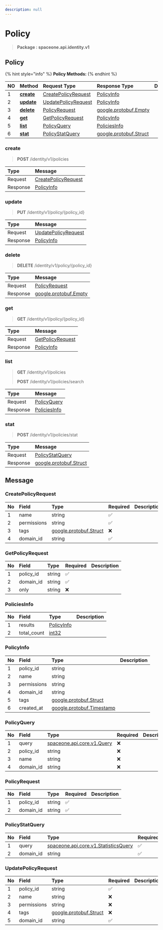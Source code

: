 ```yaml
---
description: null
---
```


# Policy

> **Package : spaceone.api.identity.v1**

## Policy

{% hint style="info" %}
**Policy Methods:**
{% endhint %}

| NO | Method | Request Type | Response Type | Description |
| :--- | :--- | :--- | :--- | :--- |
| 1 | [**create**](policy.md#create) | [CreatePolicyRequest](policy.md#createpolicyrequest) | [PolicyInfo](policy.md#policyinfo) |  |
| 2 | [**update**](policy.md#update) | [UpdatePolicyRequest](policy.md#updatepolicyrequest) | [PolicyInfo](policy.md#policyinfo) |  |
| 3 | [**delete**](policy.md#delete) | [PolicyRequest](policy.md#policyrequest) | [google.protobuf.Empty](https://github.com/protocolbuffers/protobuf/blob/master/src/google/protobuf/empty.proto) |  |
| 4 | [**get**](policy.md#get) | [GetPolicyRequest](policy.md#getpolicyrequest) | [PolicyInfo](policy.md#policyinfo) |  |
| 5 | [**list**](policy.md#list) | [PolicyQuery](policy.md#policyquery) | [PoliciesInfo](policy.md#policiesinfo) |  |
| 6 | [**stat**](policy.md#stat) | [PolicyStatQuery](policy.md#policystatquery) | [google.protobuf.Struct](https://github.com/protocolbuffers/protobuf/blob/master/src/google/protobuf/struct.proto) |  |

### create

> **POST** /identity/v1/policies

| Type | Message |
| :--- | :--- |
| Request | [CreatePolicyRequest](policy.md#createpolicyrequest) |
| Response | [PolicyInfo](policy.md#policyinfo) |

### update

> **PUT** /identity/v1/policy/{policy\_id}

| Type | Message |
| :--- | :--- |
| Request | [UpdatePolicyRequest](policy.md#updatepolicyrequest) |
| Response | [PolicyInfo](policy.md#policyinfo) |

### delete

> **DELETE** /identity/v1/policy/{policy\_id}

| Type | Message |
| :--- | :--- |
| Request | [PolicyRequest](policy.md#policyrequest) |
| Response | [google.protobuf.Empty](https://github.com/protocolbuffers/protobuf/blob/master/src/google/protobuf/empty.proto) |

### get

> **GET** /identity/v1/policy/{policy\_id}

| Type | Message |
| :--- | :--- |
| Request | [GetPolicyRequest](policy.md#getpolicyrequest) |
| Response | [PolicyInfo](policy.md#policyinfo) |

### list

> **GET** /identity/v1/policies
>
> **POST** /identity/v1/policies/search

| Type | Message |
| :--- | :--- |
| Request | [PolicyQuery](policy.md#policyquery) |
| Response | [PoliciesInfo](policy.md#policiesinfo) |

### stat

> **POST** /identity/v1/policies/stat

| Type | Message |
| :--- | :--- |
| Request | [PolicyStatQuery](policy.md#policystatquery) |
| Response | [google.protobuf.Struct](https://github.com/protocolbuffers/protobuf/blob/master/src/google/protobuf/struct.proto) |

## Message

### CreatePolicyRequest

| No | Field | Type | Required | Description |
| :--- | :--- | :--- | :--- | :--- |
| 1 | name | string | ✅ |  |
| 2 | permissions | string | ✅ |  |
| 3 | tags | [google.protobuf.Struct](https://github.com/protocolbuffers/protobuf/blob/master/src/google/protobuf/struct.proto) | ❌ |  |
| 4 | domain\_id | string | ✅ |  |

### GetPolicyRequest

| No | Field | Type | Required | Description |
| :--- | :--- | :--- | :--- | :--- |
| 1 | policy\_id | string | ✅ |  |
| 2 | domain\_id | string | ✅ |  |
| 3 | only | string | ❌ |  |

### PoliciesInfo

| No | Field | Type | Description |
| :--- | :--- | :--- | :--- |
| 1 | results | [PolicyInfo](policy.md#policyinfo) |  |
| 2 | total\_count | [int32](https://github.com/protocolbuffers/protobuf/blob/master/src/google/protobuf/type.proto) |  |

### PolicyInfo

| No | Field | Type | Description |
| :--- | :--- | :--- | :--- |
| 1 | policy\_id | string |  |
| 2 | name | string |  |
| 3 | permissions | string |  |
| 4 | domain\_id | string |  |
| 5 | tags | [google.protobuf.Struct](https://github.com/protocolbuffers/protobuf/blob/master/src/google/protobuf/struct.proto) |  |
| 6 | created\_at | [google.protobuf.Timestamp](https://github.com/protocolbuffers/protobuf/blob/master/src/google/protobuf/timestamp.proto) |  |

### PolicyQuery

| No | Field | Type | Required | Description |
| :--- | :--- | :--- | :--- | :--- |
| 1 | query | [spaceone.api.core.v1.Query](https://spaceone-dev.gitbook.io/api-reference/common-v1/search-query) | ❌ |  |
| 2 | policy\_id | string | ❌ |  |
| 3 | name | string | ❌ |  |
| 4 | domain\_id | string | ❌ |  |

### PolicyRequest

| No | Field | Type | Required | Description |
| :--- | :--- | :--- | :--- | :--- |
| 1 | policy\_id | string | ✅ |  |
| 2 | domain\_id | string | ✅ |  |

### PolicyStatQuery

| No | Field | Type | Required | Description |
| :--- | :--- | :--- | :--- | :--- |
| 1 | query | [spaceone.api.core.v1.StatisticsQuery](https://spaceone-dev.gitbook.io/api-reference/common-v1/statistics-query) | ✅ |  |
| 2 | domain\_id | string | ✅ |  |

### UpdatePolicyRequest

| No | Field | Type | Required | Description |
| :--- | :--- | :--- | :--- | :--- |
| 1 | policy\_id | string | ✅ |  |
| 2 | name | string | ❌ |  |
| 3 | permissions | string | ❌ |  |
| 4 | tags | [google.protobuf.Struct](https://github.com/protocolbuffers/protobuf/blob/master/src/google/protobuf/struct.proto) | ❌ |  |
| 5 | domain\_id | string | ✅ |  |

